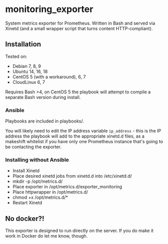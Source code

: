# monitoring_exporter

System metrics exporter for Prometheus. Written in Bash and served via Xinetd (and a small wrapper script that turns content HTTP-compliant).

## Installation

Tested on:
- Debian 7, 8, 9
- Ubuntu 14, 16, 18
- CentOS 5 (with a workaround), 6, 7
- CloudLinux 6, 7

Requires Bash >4, on CentOS 5 the playbook will attempt to compile a separate Bash version during install.

###  Ansible

Playbooks are included in playbooks/. 

You will likely need to edit the IP address variable `ip_address` - this is the IP address the playbook will add to the appropriate xinetd.d files, as a makeshift whitelist if you have only one Prometheus instance that's going to be contacting the exporter.

### Installing without Ansible

- Install Xinetd
- Place desired xinetd jobs from xinetd.d into /etc/xinetd.d/
- mkdir -p /opt/metrics.d/
- Place exporter in /opt/metrics.d/exporter_monitoring
- Place httpwrapper in /opt/metrics.d/
- chmod +x /opt/metrics.d/*
- Restart Xinetd

## No docker?!

This exporter is designed to run directly on the server. If you do make it work in Docker do let me know, though.
